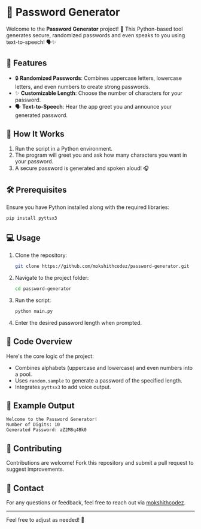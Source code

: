 
# 🔑 Password Generator

Welcome to the **Password Generator** project! 🎉 This Python-based tool generates secure, randomized passwords and even speaks to you using text-to-speech! 🗣️✨

## 🌟 Features
- 🔒 **Randomized Passwords**: Combines uppercase letters, lowercase letters, and even numbers to create strong passwords.
- ✨ **Customizable Length**: Choose the number of characters for your password.
- 🗣️ **Text-to-Speech**: Hear the app greet you and announce your generated password.

## 🚀 How It Works
1. Run the script in a Python environment.
2. The program will greet you and ask how many characters you want in your password.
3. A secure password is generated and spoken aloud! 🎧

## 🛠️ Prerequisites
Ensure you have Python installed along with the required libraries:
```bash
pip install pyttsx3
```

## 💻 Usage
1. Clone the repository:
   ```bash
   git clone https://github.com/mokshithcodez/password-generator.git
   ```
2. Navigate to the project folder:
   ```bash
   cd password-generator
   ```
3. Run the script:
   ```bash
   python main.py
   ```
4. Enter the desired password length when prompted.

## 📄 Code Overview
Here's the core logic of the project:
- Combines alphabets (uppercase and lowercase) and even numbers into a pool.
- Uses `random.sample` to generate a password of the specified length.
- Integrates `pyttsx3` to add voice output.

## 🎨 Example Output
```plaintext
Welcome to the Password Generator!
Number of Digits: 10
Generated Password: aZ2M8q4Bk0
```

## 🤝 Contributing
Contributions are welcome! Fork this repository and submit a pull request to suggest improvements. 

## 📧 Contact
For any questions or feedback, feel free to reach out via [mokshithcodez](https://github.com/mokshithcodez).

---

Feel free to adjust as needed! 🚀
